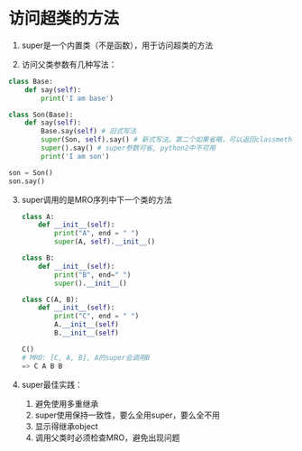 # 访问超类的方法

1. super是一个内置类（不是函数），用于访问超类的方法

2. 访问父类参数有几种写法：

```python
class Base:
    def say(self):
        print('I am base')

class Son(Base):
    def say(self):
        Base.say(self) # 旧式写法
        super(Son, self).say() # 新式写法。第二个如果省略，可以返回classmethod
        super().say() # super参数可省, python2中不可用
        print('I am son')

son = Son()
son.say()
```

3. super调用的是MRO序列中下一个类的方法

   ```python
   class A:
       def __init__(self):
           print("A", end = " ")
           super(A, self).__init__()
   
   class B:
       def __init__(self):
           print("B", end=" ")
           super().__init__()
   
   class C(A, B):
       def __init__(self):
           print("C", end = " ")
           A.__init__(self)
           B.__init__(self)
   
   C()
   # MRO: [C, A, B], A的super会调用B
   => C A B B
   ```

4. super最佳实践：

   1. 避免使用多重继承
   2. super使用保持一致性，要么全用super，要么全不用
   3. 显示得继承object
   4. 调用父类时必须检查MRO，避免出现问题
